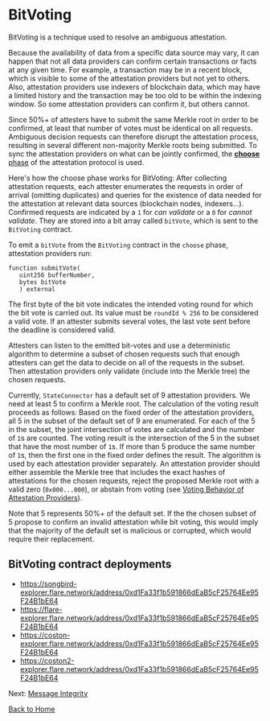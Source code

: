# BitVoting

BitVoting is a technique used to resolve an ambiguous attestation.

Because the availability of data from a specific data source may vary, it can happen that not all data providers can confirm certain transactions or facts at any given time. For example, a transaction may be in a recent block, which is visible to some of the attestation providers but not yet to others. Also, attestation providers use indexers of blockchain data, which may have a limited history and the transaction may be too old to be within the indexing window. So some attestation providers can confirm it, but others cannot.

Since 50%+ of attesters have to submit the same Merkle root in order to be confirmed, at least that number of votes must be identical on all requests. Ambiguous decision requests can therefore disrupt the attestation process, resulting in several different non-majority Merkle roots being submitted. To sync the attestation providers on what can be jointly confirmed, the [**choose** phase](./attestation-protocol.md#five-phases-of-a-round) of the attestation protocol is used.

Here's how the choose phase works for BitVoting: After collecting attestation requests, each attester enumerates the requests in order of arrival (omitting duplicates) and queries for the existence of data needed for the attestation at relevant data sources (blockchain nodes, indexers...). Confirmed requests are indicated by a `1`  for _can validate_ or a `0` for _cannot validate_. They are stored into a bit array called `bitVote`, which is sent to the `BitVoting` contract.

To emit a `bitVote` from the `BitVoting` contract in the `choose` phase, attestation providers run:

```solidity
function submitVote(
   uint256 bufferNumber,
   bytes bitVote
   ) external
```

The first byte of the bit vote indicates the intended voting round for which the bit vote is carried out. Its value must be `roundId % 256` to be considered a valid vote. If an attester submits several votes, the last vote sent before the deadline is considered valid.

Attesters can listen to the emitted bit-votes and use a deterministic algorithm to determine a subset of chosen requests such that enough attesters can get the data to decide on all of the requests in the subset. Then attestation providers only validate (include into the Merkle tree) the chosen requests.

Currently, `StateConnector` has a default set of 9 attestation providers. We need at least 5 to confirm a Merkle root. The calculation of the voting result proceeds as follows: Based on the fixed order of the attestation providers, all 5 in the subset of the default set of 9 are enumerated.<!--The 5-subset needs clarification.--> For each of the 5 in the subset, the joint intersection of votes are calculated and the number of `1`s are counted. The voting result is the intersection of the 5 in the subset that have the most number of `1`s. If more than 5 produce the same number of `1`s, then the first one in the fixed order defines the result. The algorithm is used by each attestation provider separately. An attestation provider should either assemble the Merkle tree that includes the exact hashes of attestations for the chosen requests, reject the proposed Merkle root with a valid zero (`0x000...000`), or abstain from voting (see [Voting Behavior of Attestation Providers](./voting-behavior.md)).

Note that 5 represents 50%+ of the default set. If the the chosen subset of 5 propose to confirm an invalid attestation<!--How do we know its invalid if more than 5 want to confirm it?--> while bit voting, this would imply that the majority of the default set is malicious or corrupted, which would require their replacement.

## BitVoting contract deployments

- https://songbird-explorer.flare.network/address/0xd1Fa33f1b591866dEaB5cF25764Ee95F24B1bE64
- https://flare-explorer.flare.network/address/0xd1Fa33f1b591866dEaB5cF25764Ee95F24B1bE64
- https://coston-explorer.flare.network/address/0xd1Fa33f1b591866dEaB5cF25764Ee95F24B1bE64
- https://coston2-explorer.flare.network/address/0xd1Fa33f1b591866dEaB5cF25764Ee95F24B1bE64

Next: [Message Integrity](./message-integrity.md)

[Back to Home](../README.md)
